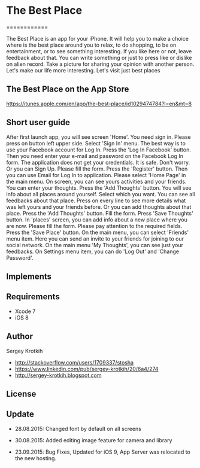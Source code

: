 # The Best Place
============

The Best Place is an app for your iPhone. It will help you to make a choice where is the best place around you to relax, to do shopping, to be on entertainment, or to see something interesting. If you like here or not, leave feedback about that. You can write something or just to press like or dislike on alien record. Take a picture for sharing your opinion with another person. Let's make our life more interesting. Let's visit just best places

## The Best Place on the App Store

https://itunes.apple.com/en/app/the-best-place/id1029474784?l=en&mt=8 

## Short user guide

After first launch app, you will see screen 'Home'.
You need sign in. Please press on button left upper side.
Select 'Sign In' menu.
The best way is to use your Facebook account for Log In.
Press the 'Log In Facebook' button. Then you need enter your e-mail and password on the
Facebook Log In form. The application does not get your credentials.
It is safe. Don't worry.
Or you can Sign Up. Please fill the form. Press the 'Register' button.
Then you can use Email for Log In to application.
Please select 'Home Page' in the main menu.
On screen, you can see yours activities and your friends.
You can enter your thoughts. Press the 'Add Thoughts' button.
You will see info about all places around yourself. Select which you want.
You can see all feedbacks about that place. Press on every line to see more details what was left yours and your friends before. Or you can add thoughts about that place. Press the 'Add Thoughts' button. Fill the form. Press 'Save Thoughts' button.
In 'places' screen, you can add info about a new place where you are now. Please fill the form.
Please pay attention to the required fields. Press the 'Save Place' button.
On the main menu, you can select 'Friends' menu item. Here you can send an invite to your friends for joining to our social network.
On the main menu 'My Thoughts', you can see just your feedbacks.
On Settings menu item, you can do 'Log Out' and 'Change Password'.

## Implements

## Requirements

- Xcode 7
- iOS 8

## Author

Sergey Krotkih 
- http://stackoverflow.com/users/1709337/stosha
- https://www.linkedin.com/pub/sergey-krotkih/20/6a4/274
- http://sergey-krotkih.blogspot.com

## License

## Update

- 28.08.2015: Changed font by default on all screens
- 30.08.2015: Added editing image feature for camera and library  

- 23.09.2015: Bug Fixes, Updated for iOS 9, App Server was relocated to the new hosting.
